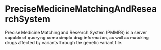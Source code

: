 # PreciseMedicineMatchingAndResearchSystem
 Precise Medicine Matching and Research System (PMMRS) is a server capable of querying some simple drug information, as well as matching drugs affected by variants through the genetic variant file.
